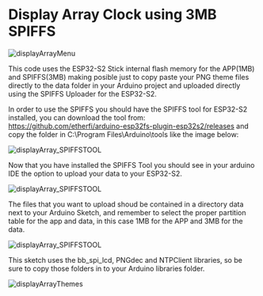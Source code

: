 # Display Array Clock using 3MB SPIFFS
![displayArrayMenu](https://savageelectronics.com/wp-content/uploads/2022/05/displayArray_Menu.png)

This code uses the ESP32-S2 Stick internal flash memory for the APP(1MB) and SPIFFS(3MB) making posible just to copy paste your PNG theme files directly to the data folder in your Arduino project and uploaded directly using the SPIFFS Uploader for the ESP32-S2.

In order to use the SPIFFS you should have the SPIFFS tool for ESP32-S2 installed, you can download the tool from: https://github.com/etherfi/arduino-esp32fs-plugin-esp32s2/releases and copy the folder in C:\\Program Files\Arduino\tools like the image below:

![displayArray_SPIFFSTOOL](https://savageelectronics.com/wp-content/uploads/2022/05/ESP32_SPIFFS_TOOL.png)

Now that you have installed the SPIFFS Tool you should see in your arduino IDE the option to upload your data to your ESP32-S2.

![displayArray_SPIFFSTOOL](https://savageelectronics.com/wp-content/uploads/2022/05/SPIFFS_dataUpload.png)

The files that you want to upload shoud be contained in a directory data next to your Arduino Sketch, and remember to select the proper partition table for the app and data, in this case 1MB for the APP and 3MB for the data.

![displayArray_SPIFFSTOOL](https://savageelectronics.com/wp-content/uploads/2022/05/displayArray_SPIFFSdata.png)

This sketch uses the bb_spi_lcd, PNGdec and NTPClient libraries, so be sure to copy those folders in to your Arduino libraries folder.

![displayArrayThemes](https://savageelectronics.com/wp-content/uploads/2022/05/displayArray_Theme.png)
